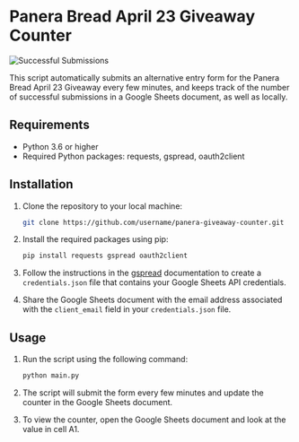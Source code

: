 # Panera Bread April 23 Giveaway Counter

![Successful Submissions](https://shields.io/endpoint?url=https%3A%2F%2Fcellshield.info%2Fgs%3FspreadSheetId%3D1unWHFP-te-WIohFQgvvgmygrP2HV3clMSX-ZcG28iyg%26cellRange%3DD2&label=Successful%20Submissions&color=success&style=for-the-badge&logoWidth=150&logoHeight=40?)

This script automatically submits an alternative entry form for the Panera Bread April 23 Giveaway every few minutes, and keeps track of the number of successful submissions in a Google Sheets document, as well as locally.

## Requirements

-   Python 3.6 or higher
-   Required Python packages: requests, gspread, oauth2client

## Installation

1. Clone the repository to your local machine:

    ```bash
    git clone https://github.com/username/panera-giveaway-counter.git
    ```

2. Install the required packages using pip:

    ```bash
    pip install requests gspread oauth2client
    ```

3. Follow the instructions in the [gspread](https://gspread.readthedocs.io/en/latest/oauth2.html) documentation to create a `credentials.json` file that contains your Google Sheets API credentials.

4. Share the Google Sheets document with the email address associated with the `client_email` field in your `credentials.json` file.

## Usage

1. Run the script using the following command:

    ```bash
    python main.py
    ```

2. The script will submit the form every few minutes and update the counter in the Google Sheets document.

3. To view the counter, open the Google Sheets document and look at the value in cell A1.
